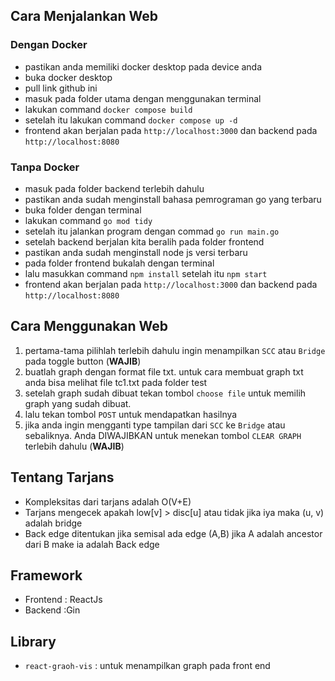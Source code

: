 ## Cara Menjalankan Web
### Dengan Docker
- pastikan anda memiliki docker desktop pada device anda
- buka docker desktop
- pull link github ini
- masuk pada folder utama dengan menggunakan terminal
- lakukan command `docker compose build`
- setelah itu lakukan command `docker compose up -d`
- frontend akan berjalan pada `http://localhost:3000` dan backend pada `http://localhost:8080`

### Tanpa Docker
- masuk pada folder backend terlebih dahulu
- pastikan anda sudah menginstall bahasa pemrograman go yang terbaru
- buka folder dengan terminal
- lakukan command `go mod tidy`
- setelah itu jalankan program dengan commad `go run main.go`
- setelah backend berjalan kita beralih pada folder frontend
- pastikan anda sudah menginstall node js versi terbaru
- pada folder frontend bukalah dengan terminal
- lalu masukkan command `npm install` setelah itu `npm start`
- frontend akan berjalan pada `http://localhost:3000` dan backend pada `http://localhost:8080`

## Cara Menggunakan Web
1. pertama-tama pilihlah terlebih dahulu ingin menampilkan `SCC` atau `Bridge` pada toggle button (**WAJIB**)
2. buatlah graph dengan format file txt. untuk cara membuat graph txt anda bisa melihat file tc1.txt pada folder test
3. setelah graph sudah dibuat tekan tombol `choose file` untuk memilih graph yang sudah dibuat.
4. lalu tekan tombol `POST` untuk mendapatkan hasilnya
5. jika anda ingin mengganti type tampilan dari `SCC` ke `Bridge` atau sebaliknya. Anda DIWAJIBKAN untuk menekan tombol `CLEAR GRAPH` terlebih dahulu  (**WAJIB**)

## Tentang Tarjans
- Kompleksitas dari tarjans adalah O(V+E)
- Tarjans mengecek apakah low[v] > disc[u] atau tidak jika iya maka (u, v) adalah bridge
- Back edge ditentukan jika semisal ada edge (A,B) jika A adalah ancestor dari B make ia adalah Back edge

## Framework
- Frontend : ReactJs
- Backend :Gin

## Library
- `react-graoh-vis` : untuk menampilkan graph pada front end